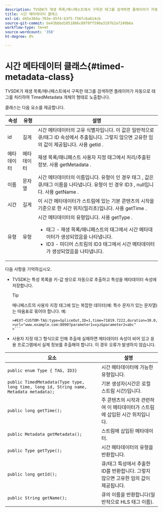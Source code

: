 ```yaml
---
description: TVSDK가 재생 목록/매니페스트에서 구독한 태그를 검색하면 플레이어가 자동으로 태그를 처리하여 TimedMetadata 개체의 형태로 노출합니다.
title: 시간 메타데이터 클래스
exl-id: d45e304a-703e-45f4-b3f5-756fc6a614cb
source-git-commit: be43bbbd1051886c8979ff590a3197b2a7249b6a
workflow-type: tm+mt
source-wordcount: '358'
ht-degree: 0%

---
```


# 시간 메타데이터 클래스{#timed-metadata-class}

TVSDK가 재생 목록/매니페스트에서 구독한 태그를 검색하면 플레이어가 자동으로 태그를 처리하여 TimedMetadata 개체의 형태로 노출합니다.

클래스는 다음 요소를 제공합니다.

<table id="table_FFC56AC5B1E04DA99C9309C0223ABA90"> 
 <thead> 
  <tr> 
   <th colname="col1" class="entry"> 속성 </th> 
   <th colname="col02" class="entry"> 유형 </th> 
   <th colname="col2" class="entry"> 설명 </th> 
  </tr> 
 </thead>
 <tbody> 
  <tr> 
   <td colname="col1"> <span class="codeph"> id </span> </td> 
   <td colname="col02"> 길게 </td> 
   <td colname="col2"> 시간 메타데이터의 고유 식별자입니다. 이 값은 일반적으로 큐/태그 ID 속성에서 추출됩니다. 그렇지 않으면 고유한 임의 값이 제공됩니다. 사용 <span class="codeph"> getId </span>. </td> 
  </tr> 
  <tr> 
   <td colname="col1"> <span class="codeph"> 메타데이터 </span> </td> 
   <td colname="col02"> 메타데이터 </td> 
   <td colname="col2"> 재생 목록/매니페스트 사용자 지정 태그에서 처리/추출된 정보. 사용 <span class="codeph"> getMetadata </span>. </td> 
  </tr> 
  <tr> 
   <td colname="col1"> <span class="codeph"> 이름 </span> </td> 
   <td colname="col02"> 문자열 </td> 
   <td colname="col2"> 시간 메타데이터의 이름입니다. 유형이 인 경우 <span class="codeph"> 태그 </span>, 값은 큐/태그 이름을 나타냅니다. 유형이 인 경우 <span class="codeph"> ID3 </span>, null입니다. 사용 <span class="codeph"> getName </span>. </td> 
  </tr> 
  <tr> 
   <td colname="col1"> <span class="codeph"> 시간 </span> </td> 
   <td colname="col02"> 길게 </td> 
   <td colname="col2"> 이 시간 메타데이터가 스트림에 있는 기본 콘텐츠의 시작을 기준으로 한 시간 위치(밀리초)입니다. 사용 <span class="codeph"> getTime </span>. </td> 
  </tr> 
  <tr> 
   <td colname="col1"> <span class="codeph"> 유형 </span> </td> 
   <td colname="col02"> 유형 </td> 
   <td colname="col2"> 시간 메타데이터의 유형입니다. 사용 <span class="codeph"> getType </span>. 
    <ul id="ul_70FBFB33E9F846D8B38592560CCE9560"> 
     <li id="li_739D30561BFB4D9B97DF212E4880BA2C">태그 - 재생 목록/매니페스트의 태그에서 시간 메타데이터가 생성되었음을 나타냅니다. </li> 
     <li id="li_E785E1DEF1CC4D9DBE7764E5D05EFAFC">ID3 - 미디어 스트림의 ID3 태그에서 시간 메타데이터가 생성되었음을 나타냅니다. </li> 
    </ul> </td> 
  </tr> 
 </tbody> 
</table>

<!--<a id="section_737CC47997F74F80A3C5C6171ADE120E"></a>-->

다음 사항을 기억하십시오.

* TVSDK는 특성 목록을 키-값 쌍으로 자동으로 추출하고 특성을 메타데이터 속성에 저장합니다.

   >[!TIP]
   >
   >매니페스트의 사용자 지정 태그에 있는 복잡한 데이터(예: 특수 문자가 있는 문자열)는 따옴표로 묶어야 합니다. 예:
   >
   >
   ```
   >#EXT-CUSTOM-TAG:type=SpliceOut,ID=1,time=71819.7222,duration=30.0, 
   >url="www.example.com:8090?parameter1=xyz&parameter2=abc"
   >```

* 사용자 지정 태그 형식으로 인해 추출에 실패하면 메타데이터 속성이 비어 있고 응용 프로그램에서 실제 정보를 추출해야 합니다. 이 경우 오류가 발생하지 않습니다.

| 요소 | 설명 |
|---|---|
| `public enum Type { TAG, ID3}` | 시간 메타데이터에 가능한 유형입니다. |
| `public TimedMetadata(Type type, long time, long id, String name, Metadata metadata);` | 기본 생성자(시간은 로컬 스트림 시간)입니다. |
| `public long getTime();` | 주 콘텐츠의 시작과 관련하여 이 메타데이터가 스트림에 삽입된 시간 위치입니다. |
| `public Metadata getMetadata();` | 스트림에 삽입된 메타데이터. |
| `public Type getType();` | 시간 메타데이터의 유형을 반환합니다. |
| `public long getId();` | 큐/태그 특성에서 추출한 ID를 반환합니다. 그렇지 않으면 고유한 임의 값이 제공됩니다. |
| `public String getName();` | 큐의 이름을 반환합니다(일반적으로 HLS 태그 이름). |
